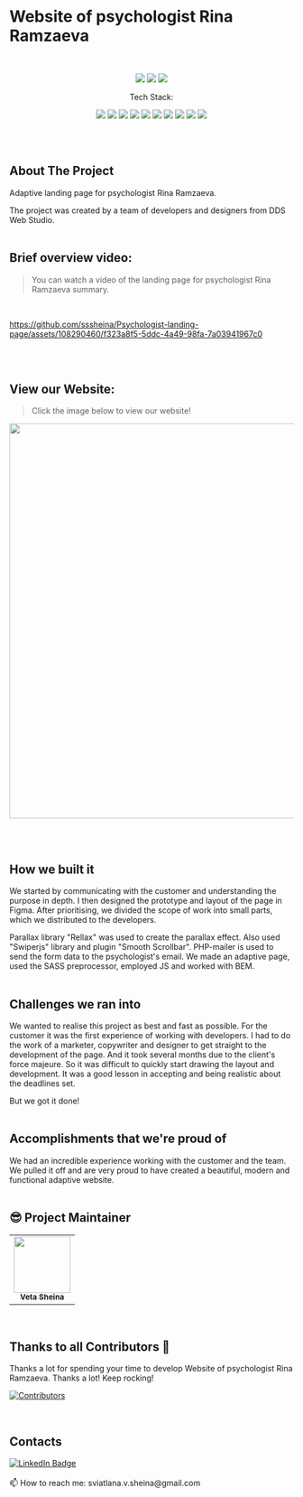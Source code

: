 # Website of psychologist Rina Ramzaeva

<br>

<p align="center">
    <img src="https://img.shields.io/github/issues/sssheinaPsychologist-landing-page
">
    <img src="https://img.shields.io/github/forks/sssheina/Psychologist-landing-page
">
    <img src="https://img.shields.io/github/stars/sssheina/Psychologist-landing-page
">
    
</p>

<p align="center">Tech Stack:</p>
<p align="center">
    <img src="https://img.shields.io/badge/html5-%23E34F26.svg?style=for-the-badge&logo=html5&logoColor=white"> 
    <img src="https://img.shields.io/badge/css3-%231572B6.svg?style=for-the-badge&logo=css3&logoColor=white">
    <img src="https://img.shields.io/badge/javascript-%23323330.svg?style=for-the-badge&logo=javascript&logoColor=%23F7DF1E">
    <img src="https://img.shields.io/badge/Sass-ff69b4?style=for-the-badge&logo=sass&logoColor=white">
    <img src="https://img.shields.io/badge/PHP-b0b3d6?style=for-the-badge&logo=PHP&logoColor=white">
     <img src="https://img.shields.io/badge/Bem-3BA3D0?style=for-the-badge&logo=bem&logoColor=white">
    <img src="https://img.shields.io/badge/RellaxJS-00e9c3?style=for-the-badge&logo=Rellaxjs&logoColor=black">
    <img src="https://img.shields.io/badge/PHPMailer-EDCD67?style=for-the-badge&logo=PHPMailer&logoColor=EDCD67">
    <img src="https://img.shields.io/badge/Swiper-1480FD?style=for-the-badge&logo=Swiper&logoColor=white">
    <img src="https://img.shields.io/badge/SmoothScrollbar-959FEF?style=for-the-badge&logo=SmoothScrollbar&logoColor=white">
    
</p>
<br>
<br>

## About The Project

Adaptive landing page for psychologist Rina Ramzaeva.

The project was created by a team of developers and designers from DDS Web Studio.
<br>
<br>

## Brief overview video:
>You can watch a video of the  landing page for psychologist Rina Ramzaeva summary.
<br>

https://github.com/sssheina/Psychologist-landing-page/assets/108290460/f323a8f5-5ddc-4a49-98fa-7a03941967c0


<br>
<br>

## View our Website:
>Click the image below to view our website!

[<img width="700" src="https://github.com/sssheina/Psychologist-landing-page/assets/108290460/59477ac8-3ff4-4d0a-bd56-7ba5d146dde4"/>](https://rina-ramzaeva.netlify.app/)

<br>
<br>

## How we built it

We started by communicating with the customer and understanding the purpose in depth. I then designed the prototype and layout of the page in Figma. After prioritising, we divided the scope of work into small parts, which we distributed to the developers.

Parallax library "Rellax" was used to create the parallax effect. Also used "Swiperjs" library and  plugin "Smooth Scrollbar". PHP-mailer is used to send the form data to the psychologist's email. We made an adaptive page, used the SASS preprocessor, employed JS and worked with BEM.
<br>
<br>

## Challenges we ran into

We wanted to realise this project as best and fast as possible. For the customer it was the first experience of working with developers. I had to do the work of a marketer, copywriter and designer to get straight to the development of the page. And it took several months due to the client's force majeure. 
So it was difficult to quickly start drawing the layout and development. It was a good lesson in accepting and being realistic about the deadlines set.  

But we got it done! 
<br>
<br>

## Accomplishments that we're proud of

We had an incredible experience working with the customer and the team. We pulled it off and are very proud to have created a beautiful, modern and functional adaptive website.
<br>
<br>

## 😎 Project Maintainer

<table>
  <tr>
<td align="center"><a href="https://github.com/sssheina"><img src="https://avatars.githubusercontent.com/u/108290460?v=4" width="100px;" alt=""/><br /><sub><b>Veta Sheina</b></sub></a></td></tr>
</table>
<br>


## Thanks to all Contributors 💪

Thanks a lot for spending your time to develop Website of psychologist Rina Ramzaeva. Thanks a lot! Keep rocking!

[![Contributors](https://contrib.rocks/image?repo=sssheina/Psychologist-landing-page)](https://github.com/sssheina/Psychologist-landing-page/graphs/contributors)

<br>


## Contacts

<a href="https://www.linkedin.com/in/veta-sheina-521666249" target="_blank">
    <img src="https://img.shields.io/badge/LinkedIn-blue?style=for-the-badge&logo=linkedin&logoColor=white" alt="LinkedIn Badge"/>
  </a>
<br>
<br>
📫 How to reach me: sviatlana.v.sheina@gmail.com
<br><br>
